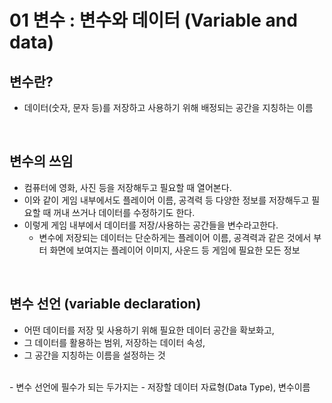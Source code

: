 # 01 변수 : 변수와 데이터 (Variable and data)

## 변수란?
- 데이터(숫자, 문자 등)를 저장하고 사용하기 위해 배정되는 공간을 지칭하는 이름

<br>

## 변수의 쓰임
- 컴퓨터에 영화, 사진 등을 저장해두고 필요할 때 열어본다.
- 이와 같이 게임 내부에서도 플레이어 이름, 공격력 등 다양한 정보를 저장해두고 필요할 때 꺼내 쓰거나 데이터를 수정하기도 한다.
- 이렇게 게임 내부에서 데이터를 저장/사용하는 공간들을 변수라고한다.
    - 변수에 저장되는 데이터는 단순하게는 플레이어 이름, 공격력과 같은 것에서 부터 화면에 보여지는 플레이어 이미지, 사운드 등 게임에 필요한 모든 정보

<br>

## 변수 선언 (variable declaration)
- 어떤 데이터를 저장 및 사용하기 위해 필요한 데이터 공간을 확보화고,
- 그 데이터를 활용하는 범위, 저장하는 데이터 속성,
- 그 공간을 지칭하는 이름을 설정하는 것

<br>
- 변수 선언에 필수가 되는 두가지는
- 저장할 데이터 자료형(Data Type), 변수이름

